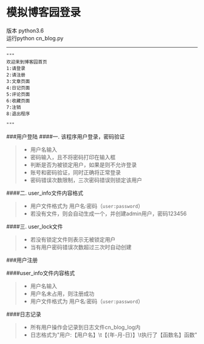 # 模拟博客园登录
版本 python3.6\
运行python cn_blog.py

---
    """
    欢迎来到博客园首页
    1:请登录
    2:请注册
    3:文章页面
    4:日记页面
    5:评论页面
    6:收藏页面
    7:注销
    8:退出程序
    
    """

###用户登陆
####一. 该程序用户登录，密码验证
>* 用户名输入
>* 密码输入，且不将密码打印在输入框
>* 判断是否为被锁定用户，如果是则不允许登录
>* 账号和密码验证，同时正确将正常登录
>* 密码错误次数限制，三次密码错误则锁定该用户

####二. user_info文件内容格式
>* 用户文件格式为 用户名:密码（`user:password`）
>* 若没有文件，则会自动生成一个，并创建admin用户，密码123456

####三. user_lock文件
>* 若没有锁定文件则表示无被锁定用户
>* 当有用户密码错误次数超过三次时自动创建

###用户注册

####user_info文件内容格式
>* 用户名输入
>* 用户名未占用，则注册成功
>* 用户文件格式为 用户名:密码（`user:password`）

####日志记录
>* 所有用户操作会记录到日志文件cn_blog_log内
>* 日志格式为"用户:【用户名】\t【{年-月-日}】\t执行了【函数名】函数"
